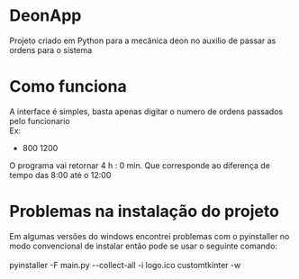 # DeonApp
Projeto criado em Python para a mecânica deon no auxilio de passar as ordens para o sistema

# Como funciona
A interface é simples, basta apenas digitar o numero de ordens passados pelo funcionario <br>
Ex:
  - 800 1200

O programa vai retornar 4 h : 0 min.
Que corresponde ao diferença de tempo das 8:00 até o 12:00

# Problemas na instalação do projeto
Em algumas versões do windows encontrei problemas com o pyinstaller no modo convencional de instalar então pode se usar o seguinte comando: <br><br>
pyinstaller -F main.py --collect-all -i logo.ico customtkinter -w
